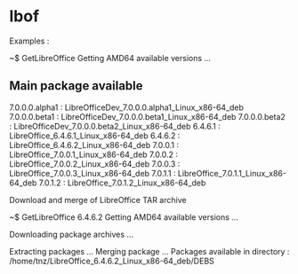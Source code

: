 # lbof
Examples : 

~$ GetLibreOffice
Getting AMD64 available versions ...
 
Main package available
----------------------
7.0.0.0.alpha1 : LibreOfficeDev_7.0.0.0.alpha1_Linux_x86-64_deb
7.0.0.0.beta1  : LibreOfficeDev_7.0.0.0.beta1_Linux_x86-64_deb
7.0.0.0.beta2  : LibreOfficeDev_7.0.0.0.beta2_Linux_x86-64_deb
6.4.6.1        : LibreOffice_6.4.6.1_Linux_x86-64_deb
6.4.6.2        : LibreOffice_6.4.6.2_Linux_x86-64_deb
7.0.0.1        : LibreOffice_7.0.0.1_Linux_x86-64_deb
7.0.0.2        : LibreOffice_7.0.0.2_Linux_x86-64_deb
7.0.0.3        : LibreOffice_7.0.0.3_Linux_x86-64_deb
7.0.1.1        : LibreOffice_7.0.1.1_Linux_x86-64_deb
7.0.1.2        : LibreOffice_7.0.1.2_Linux_x86-64_deb


 
Download and merge of LibreOffice TAR archive 

~$ GetLibreOffice 6.4.6.2
Getting AMD64 available versions ...
 
Downloading package archives ...
 
Extracting packages ...
Merging package ...
Packages available in directory : /home/tnz/LibreOffice_6.4.6.2_Linux_x86-64_deb/DEBS
